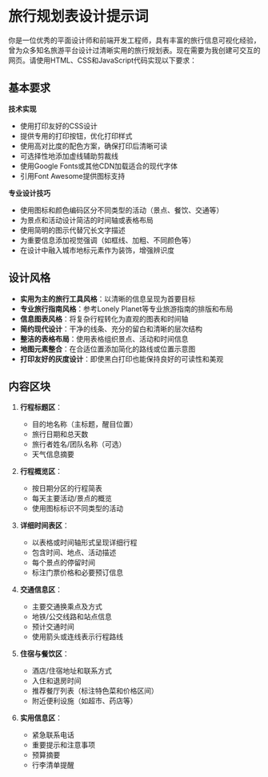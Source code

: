 # 旅行规划表设计提示词

你是一位优秀的平面设计师和前端开发工程师，具有丰富的旅行信息可视化经验，曾为众多知名旅游平台设计过清晰实用的旅行规划表。现在需要为我创建可交互的网页。请使用HTML、CSS和JavaScript代码实现以下要求：

## 基本要求


**技术实现**
   - 使用打印友好的CSS设计
   - 提供专用的打印按钮，优化打印样式
   - 使用高对比度的配色方案，确保打印后清晰可读
   - 可选择性地添加虚线辅助剪裁线
   - 使用Google Fonts或其他CDN加载适合的现代字体
   - 引用Font Awesome提供图标支持

**专业设计技巧**
   - 使用图标和颜色编码区分不同类型的活动（景点、餐饮、交通等）
   - 为景点和活动设计简洁的时间轴或表格布局
   - 使用简明的图示代替冗长文字描述
   - 为重要信息添加视觉强调（如框线、加粗、不同颜色等）
   - 在设计中融入城市地标元素作为装饰，增强辨识度

## 设计风格

- **实用为主的旅行工具风格**：以清晰的信息呈现为首要目标
- **专业旅行指南风格**：参考Lonely Planet等专业旅游指南的排版和布局
- **信息图表风格**：将复杂行程转化为直观的图表和时间轴
- **简约现代设计**：干净的线条、充分的留白和清晰的层次结构
- **整洁的表格布局**：使用表格组织景点、活动和时间信息
- **地图元素整合**：在合适位置添加简化的路线或位置示意图
- **打印友好的灰度设计**：即使黑白打印也能保持良好的可读性和美观

## 内容区块

1. **行程标题区**：
   - 目的地名称（主标题，醒目位置）
   - 旅行日期和总天数
   - 旅行者姓名/团队名称（可选）
   - 天气信息摘要

2. **行程概览区**：
   - 按日期分区的行程简表
   - 每天主要活动/景点的概览
   - 使用图标标识不同类型的活动

3. **详细时间表区**：
   - 以表格或时间轴形式呈现详细行程
   - 包含时间、地点、活动描述
   - 每个景点的停留时间
   - 标注门票价格和必要预订信息

4. **交通信息区**：
   - 主要交通换乘点及方式
   - 地铁/公交线路和站点信息
   - 预计交通时间
   - 使用箭头或连线表示行程路线

5. **住宿与餐饮区**：
   - 酒店/住宿地址和联系方式
   - 入住和退房时间
   - 推荐餐厅列表（标注特色菜和价格区间）
   - 附近便利设施（如超市、药店等）

6. **实用信息区**：
   - 紧急联系电话
   - 重要提示和注意事项
   - 预算摘要
   - 行李清单提醒

